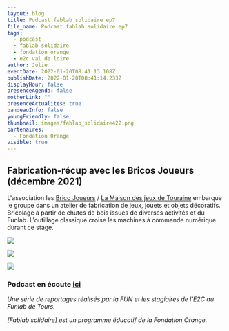 ```yaml
---
layout: blog
title: Podcast fablab solidaire ep7
file_name: Podcast fablab solidaire ep7
tags:
  - podcast
  - fablab solidaire
  - fondation orange
  - e2c val de loire
author: Julie
eventDate: 2022-01-20T08:41:13.108Z
publishDate: 2022-01-20T08:41:14.233Z
displayHour: false
presenceAgenda: false
motherLink: ""
presenceActualites: true
bandeauInfo: false
youngFriendly: false
thumbnail: images/fablab_solidaire422.png
partenaires:
  - Fondation Orange
visible: true
---
```

## Fabrication-récup avec les Bricos Joueurs (décembre 2021)

L'association les [Brico Joueurs](https://www.facebook.com/lesbricojoueurs/) / [La Maison des jeux de Touraine](https://www.facebook.com/maisondesjeuxdetouraine/) embarque le groupe dans un atelier de fabrication de jeux, jouets et objets décoratifs. Bricolage à partir de chutes de bois issues de diverses activités et du Funlab. L'outillage classique croise les machines à commande numérique durant ce stage.

![](images/fablab_solidaire422.png)

![](images/20211215_154927.png)

![](images/20211214_150402.png)



### Podcast en écoute [ici](https://tube.futuretic.fr/w/raERqKY6ejSQsSvKxrteuA)

*Une série de reportages réalisés par la FUN et les stagiaires de l'E2C au Funlab de Tours.*

*\[Fablab solidaire] est un programme éducatif de la Fondation Orange.*